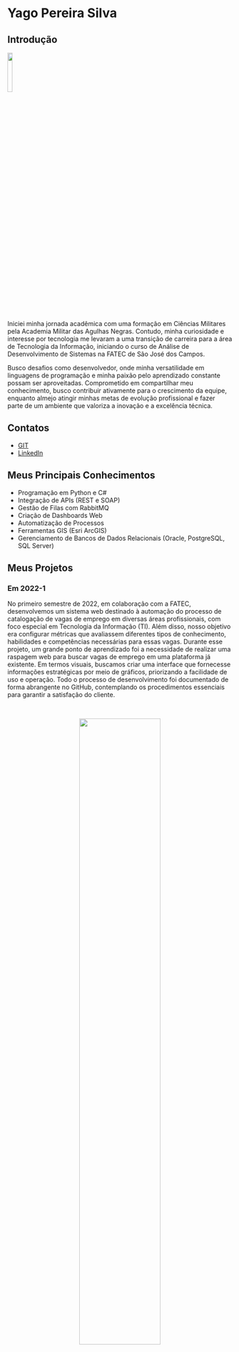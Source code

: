 # Yago Pereira Silva

## Introdução
<img src='/readme/yago.jpeg' width="15%" />

Iniciei minha jornada acadêmica com uma formação em Ciências Militares pela Academia Militar das Agulhas Negras. Contudo, minha curiosidade e interesse por tecnologia me levaram a uma transição de carreira para a área de Tecnologia da Informação, iniciando o curso de Análise de Desenvolvimento de Sistemas na FATEC de São José dos Campos.

Busco desafios como desenvolvedor, onde minha versatilidade em linguagens de programação e minha paixão pelo aprendizado constante possam ser aproveitadas. Comprometido em compartilhar meu conhecimento, busco contribuir ativamente para o crescimento da equipe, enquanto almejo atingir minhas metas de evolução profissional e fazer parte de um ambiente que valoriza a inovação e a excelência técnica.

## Contatos
* [GIT](https://github.com/YagoPSilva)
* [LinkedIn](https://www.linkedin.com/in/yago-pereira21/)

## Meus Principais Conhecimentos
* Programação em Python e C#
* Integração de APIs (REST e SOAP)
* Gestão de Filas com RabbitMQ
* Criação de Dashboards Web
* Automatização de Processos
* Ferramentas GIS (Esri ArcGIS)
* Gerenciamento de Bancos de Dados Relacionais (Oracle, PostgreSQL, SQL Server)

## Meus Projetos

### Em 2022-1


No primeiro semestre de 2022, em colaboração com a FATEC, desenvolvemos um sistema web destinado à automação do processo de catalogação de vagas de emprego em diversas áreas profissionais, com foco especial em Tecnologia da Informação (TI). Além disso, nosso objetivo era configurar métricas que avaliassem diferentes tipos de conhecimento, habilidades e competências necessárias para essas vagas. Durante esse projeto, um grande ponto de aprendizado foi a necessidade de realizar uma raspagem web para buscar vagas de emprego em uma plataforma já existente. Em termos visuais, buscamos criar uma interface que fornecesse informações estratégicas por meio de gráficos, priorizando a facilidade de uso e operação. Todo o processo de desenvolvimento foi documentado de forma abrangente no GitHub, contemplando os procedimentos essenciais para garantir a satisfação do cliente.

<br>
  <p align="center">
    <img src="readme/2022-1/gif-home-vagas.gif" width="60%" />
</p>

<br>
  <p align="center">
    <img src="readme/2022-1/cadastro-login-interfaceadm.gif" width="60%" />
</p>

<br>
  <p align="center">
    <img src="readme/2022-1/cursos-metricas-localização.gif" width="60%" />
</p>

Para mais informações:
[GIT](https://github.com/Fiv5TechCo/API-1ADS-2022-1)

#### Tecnologias Utilizadas
* HTML5 (Front-end) 
* CSS3 (Front-end)
* Java Script (Front-end)
* Bootstrap (Front-end)
* Python (Back-end)
* Flask (Back-end)
* SQLite (Banco de Dados)
* Github (Documentação e Versionamento)
* Figma (Prototipagem)

#### Contribuições Pessoais
Durante minha participação no projeto, desempenhei um papel essencial tanto no desenvolvimento técnico quanto na gestão eficaz da equipe. Como Scrum Master, fui encarregado de liderar e coordenar as atividades do time, garantindo a adesão aos princípios ágeis e promovendo um ambiente de trabalho colaborativo e produtivo.

Minhas responsabilidades incluíam o gerenciamento das tarefas da equipe, desde o planejamento até a entrega, utilizando metodologias ágeis para garantir o cumprimento dos prazos e a qualidade do trabalho. Além disso, fui responsável por facilitar as reuniões diárias, as sessões de planejamento de sprint e as retrospectivas, promovendo a comunicação eficaz e a resolução de impedimentos.

Além do meu papel como Scrum Master, também contribuí ativamente para o desenvolvimento técnico do projeto. Fui responsável pela implementação das rotas e pela configuração inicial da aplicação com Flask, além de criar a conexão com o banco de dados SQLite e a realização da raspagem de dados por meio da biblioteca Beautiful Soup.

Na parte de interface do usuário, atuei a criação de templates HTML dinâmicos e a estilização com Bootstrap, garantindo uma experiência de usuário atraente e intuitiva. Também implementei situações lógicas em HTML usando o Jinja, como a paginação, para melhorar a usabilidade da plataforma.

Adicionalmente, desempenhei um papel-chave na geração de gráficos de burndown, fornecendo uma visão clara do progresso do projeto ao longo do tempo e auxiliando na identificação de possíveis desafios e áreas de melhoria.

Minha abordagem, combinada com minhas habilidades técnicas e de liderança, foram fundamentais para o sucesso deste projeto. Estou extremamente orgulhoso de ter contribuído de maneira significativa tanto para o desenvolvimento técnico quanto para a gestão eficaz da equipe.

#### Hard Skills
* HTML5 - Capacidade de criar estruturas semânticas em páginas web, proporcionando uma organização clara e eficiente do conteúdo. (Tenho autonomia)
* CSS3 - Habilidade para estilizar páginas web de forma autônoma, garantindo uma apresentação visual atrativa e coerente com os padrões modernos de design, utilizando frameworks como Bootstrap para agilizar o desenvolvimento. (Tenho autonomia)
* JavaScript - Competência em manipular o DOM e desenvolver lógica de programação, enriquecendo a interatividade e funcionalidade das aplicações web, e também utilizando frameworks como jQuery para simplificar o desenvolvimento. (Tenho autonomia)
* Python - Habilidade em desenvolver lógica de programação de maneira independente, utilizando Python como linguagem principal e também frameworks como Flask para desenvolvimento web. (Tenho autonomia)
* SQL - Capacidade de realizar operações CRUD de forma autônoma em bancos de dados SQLite, garantindo a eficiência e integridade na manipulação de dados. (Tenho autonomia)
* Scrum Master - Experiência em liderar equipes e coordenar atividades de acordo com metodologias ágeis, garantindo o cumprimento de prazos e a qualidade do trabalho. (Tenho autonomia)
* Gráficos de Burndown - Capacidade de criar e interpretar gráficos de burndown, fornecendo insights valiosos sobre o progresso do projeto ao longo do tempo e auxiliando na tomada de decisões estratégicas. (Tenho autonomia)

#### Soft Skills
* Colaboração - Demonstrei habilidades de colaboração ao trabalhar em equipe, compartilhando conhecimento, ajudando colegas com dificuldades e contribuindo para um ambiente de trabalho positivo e produtivo.
* Adaptabilidade - Mostrei capacidade de me adaptar a diferentes situações e exigências do projeto, ajustando-me às mudanças de prioridades, prazos e requisitos conforme necessário para alcançar os objetivos.
* Pensamento Crítico - Utilizei habilidades de pensamento crítico para analisar problemas complexos, identificar soluções eficazes e tomar decisões embasadas, contribuindo para o sucesso do projeto.
* Resolução de Problemas: Demonstrei habilidades sólidas em resolução de problemas ao enfrentar desafios técnicos e encontrar soluções eficientes e inovadoras, contribuindo para o avanço e aprimoramento do projeto.
* Gestão do Tempo - Gerenciei eficientemente meu tempo e minhas tarefas, priorizando atividades, cumprindo prazos e mantendo o projeto dentro do cronograma estabelecido.
* Proatividade - Tomei iniciativas e busquei constantemente maneiras de melhorar o projeto, identificando oportunidades de otimização, antecipando possíveis problemas e tomando medidas preventivas.
* Adaptabilidade - Demonstrei flexibilidade e adaptabilidade ao lidar com mudanças de escopo, requisitos ou tecnologias, ajustando-me rapidamente às novas circunstâncias e garantindo a continuidade do progresso do projeto.

### Em 2022-2


No segundo semestre de 2022, em parceria com a TrackCash, propomos o desenvolvimento de um Software Desktop com o objetivo de otimizar o processo de reconciliação financeira. O projeto visa criar uma plataforma que autorize o acesso automatizado às informações de vendas dos clientes da TrackCash por meio de API's e planilhas, simplificando a conciliação financeira. Nosso foco será garantir uma interface intuitiva e segura, priorizando a proteção dos dados dos clientes. Todo o processo será documentado e implementado seguindo as melhores práticas de gestão de projetos, com o compromisso de atender às necessidades específicas da TrackCash.

<br>
  <p align="center">
    <img src="/readme/2022-2/Cadastro_canais_adm.gif" width="60%" />
</p>

<br>
  <p align="center">
    <img src="/readme/2022-2/Config_canais.gif" width="60%" />
</p>

<br>
  <p align="center">
    <img src="/readme/2022-2/Config_canais_token.gif" width="60%" />
</p>

Para mais informações:
[GIT](https://github.com/micael-leal/API-FATEC-2-SEM)

#### Tecnologias Utilizadas
* Java (Back-end e Front-end com JavaFX)
* MySQL (Banco de Dados)
* Figma (Prototipagem)
* Git (Versionamento)
* Github (Documentação e Versionamento)
* Scene Builder (Front-end)

#### Contribuições Pessoais
Durante o projeto em parceria com a TrackCash participei de várias etapas fundamentais do desenvolvimento do Software Desktop voltado para otimização do processo de reconciliação financeira. Em primeiro lugar, contribuí significativamente com a configuração do banco de dados, criando um script SQL detalhado que contemplava a criação das tabelas necessárias e auxiliando na modelagem dos dados, garantindo uma estrutura sólida e eficiente para armazenar as informações financeiras dos clientes da TrackCash.

Além disso, fui responsável pela implementação da lógica de recuperação de e-mail, um aspecto crucial para a segurança e a conveniência dos usuários do sistema. Utilizei o protocolo SMTP e o pacote Java Mail para desenvolver um mecanismo robusto que permitisse o envio seguro de tokens de recuperação de senha para os clientes da TrackCash, proporcionando uma experiência de usuário tranquila e confiável.

Outra contribuição significativa foi a criação da interface gráfica do sistema utilizando JavaFX, com o apoio do Scene Builder. Esta etapa envolveu a concepção e implementação de telas intuitivas e visualmente atraentes, garantindo uma experiência de usuário agradável e eficiente. Além disso, trabalhei na implementação das funcionalidades de login como administrador, garantindo que apenas usuários autorizados tivessem acesso privilegiado ao sistema, e desenvolvi interfaces adicionais para as operações específicas de administrador, garantindo uma usabilidade fluida e consistente em todo o sistema.

#### Hard Skills
* SQL - Habilidade em criar scripts SQL para configuração de bancos de dados e modelagem de dados, assegurando uma estrutura sólida e eficiente para armazenamento de informações financeiras. (Tenho autonomia)
* Protocolo SMTP e Java Mail - Competência em utilizar protocolos de comunicação e pacotes específicos como Java Mail para implementar a funcionalidade de recuperação de e-mail, garantindo a segurança e confiabilidade no envio de tokens de recuperação de senha. (Tenho autonomia)
* JavaFX e Scene Builder - Capacidade de desenvolver interfaces gráficas utilizando JavaFX e Scene Builder, proporcionando uma experiência de usuário intuitiva e atraente, e facilitando a interação com o sistema. (Tenho autonomia parcial)
* Administração de Privilégios de Usuário - Habilidade em implementar funcionalidades de login como administrador e definir privilégios de usuário, assegurando que apenas usuários autorizados tenham acesso privilegiado ao sistema. (Tenho autonomia)
* Desenvolvimento Independente - Competência em trabalhar de forma autônoma na implementação de funcionalidades específicas do projeto, demonstrando capacidade de resolver problemas e alcançar objetivos sem supervisão direta. (Tenho autonomia)

#### Soft Skills
* Comunicação Efetiva - Demonstrei habilidade em comunicar de forma clara e eficiente os requisitos do banco de dados aos membros da equipe, garantindo uma compreensão mútua e uma implementação precisa da estrutura de dados necessária para o projeto.
* Colaboração Proativa - Contribuí ativamente para as reuniões de equipe, oferecendo insights e sugestões para melhorar a lógica de recuperação de e-mail e a interface gráfica, promovendo um ambiente de colaboração e inovação.
* Resolução de Problemas - Enfrentei desafios na implementação da lógica de recuperação de e-mail, identificando e corrigindo erros no código Java Mail, garantindo que o processo de envio de tokens de recuperação de senha fosse confiável e eficaz.
* Adaptabilidade - Adaptei-me às mudanças nos requisitos do projeto, ajustando a interface gráfica com base no feedback do cliente e integrando novas funcionalidades, como a administração de privilégios de usuário, de forma oportuna e eficiente.

### Em 2023-1


No primeiro semestre de 2023, em colaboração com a Visiona, nosso objetivo foi desenvolver um aplicativo web escalável baseado em microsserviços, adotando os princípios SOLID. O projeto abrangeu todas as etapas, desde documentação até implementação e distribuição, com uso de Git, code review e CI/CD. Optamos por um banco de dados relacional para garantir a transformação eficiente de dados em informações. A proposta central envolveu a criação de um sistema de gerenciamento de usuários completo, incluindo funcionalidades como criação, visualização, edição e remoção, junto a um serviço de autenticação/autorização robusto. Este projeto representou uma oportunidade para aplicar teoria na prática, resultando em uma solução de software de alta qualidade e desempenho.

<br>
  <p align="center">
    <img src="readme/2023-1/login_dashboard.gif" width="60%" />
</p>

Para mais informações:
[GIT](https://github.com/CamilaRedondo/API-FATEC-3-SEM/tree/Development)

#### Tecnologias Utilizadas
* React (Front-end)
* NodeJS (Back-end)
* Postgres (Banco de Dados)
* Git (Versionamento)
* Github (Documentação e Versionamento)
* Figma (Prototipagem)

#### Contribuições Pessoais
Durante o primeiro semestre de 2023 desempenhei um papel importante em várias etapas do desenvolvimento da aplicação web. Em primeiro lugar, concentrei-me na criação da página de login e na implementação de componentes reutilizáveis com React no frontend. Esta tarefa foi fundamental para garantir uma interface de usuário dinâmica e responsiva, facilitando a interação dos usuários com a aplicação.

Além disso, assumi a responsabilidade pela segurança do sistema, especialmente no que diz respeito à encriptação de senhas utilizando a biblioteca Bcrypt. Esta medida foi essencial para proteger os dados sensíveis dos usuários contra possíveis ataques cibernéticos.

Outra área na qual contribuí significativamente foi na verificação da navegação na aplicação, assegurando redirecionamentos eficientes entre as diferentes páginas. Isso proporcionou uma experiência de usuário mais suave e intuitiva.

Trabalhei na implementação do sistema de recuperação de senhas por e-mail, com foco especial nas rotas de atualização de senha no backend. Isso exigiu a integração de diferentes componentes do sistema, desde a geração de tokens até a interação com serviços de e-mail, para garantir uma experiência de usuário contínua e segura.

Por fim, contribuí para a criação de uma página de not found personalizada, incluindo o design, para melhorar a experiência do usuário em situações de erro. Esta etapa foi importante para garantir uma experiência consistente e agradável para os usuários, mesmo em casos de páginas não encontradas.

#### Hard Skills
* React - Competência em desenvolver interfaces de usuário dinâmicas e responsivas utilizando o framework React, garantindo uma experiência de usuário fluída e interativa. (Tenho autonomia)
* Node.js - Habilidade em desenvolver o backend da aplicação utilizando Node.js, permitindo a construção de servidores web eficientes e escaláveis. (Tenho autonomia)
* Encriptação de Senhas com Bcrypt - Capacidade de implementar segurança de dados eficaz, protegendo as senhas dos usuários por meio da encriptação utilizando a biblioteca Bcrypt. (Tenho autonomia)
* Integração de Serviços de E-mail - Competência em integrar serviços de e-mail à aplicação, possibilitando o envio de e-mails automatizados para recuperação de senhas e outras funcionalidades. (Tenho autonomia)
* Verificação de Navegação na Aplicação - Habilidade em garantir uma navegação suave e intuitiva na aplicação, assegurando redirecionamentos eficientes entre as diferentes páginas. (Tenho autonomia)
* Criação de Interfaces Gráficas com Design - Capacidade de criar interfaces gráficas visualmente atrativas e funcionais, contribuindo para uma experiência de usuário agradável e eficiente. (Tenho autonomia)
* Desenvolvimento de Requisições HTTP com Fetch - Competência em realizar requisições HTTP utilizando o método Fetch do React, permitindo a comunicação entre o frontend e o backend de forma eficiente e assíncrona. (Tenho autonomia)
* Manipulação de Dados em Bancos de Dados Relacionais - Habilidade em realizar operações CRUD (Create, Read, Update, Delete) em bancos de dados relacionais, garantindo a eficiência na manipulação de dados da aplicação. (Tenho autonomia)

#### Soft Skills
* Comunicação Efetiva - Capacidade de comunicar de forma clara e eficiente com os membros da equipe e stakeholders, explicando detalhadamente a implementação da página de login e dos componentes reutilizáveis com React, garantindo uma compreensão mútua e alinhada dos requisitos e funcionalidades.
* Trabalho em Equipe Colaborativo - Habilidade em colaborar de forma eficaz com colegas de equipe na resolução de problemas específicos, como a integração do sistema de recuperação de senha por e-mail, discutindo soluções e compartilhando conhecimento para implementar uma funcionalidade robusta e eficiente.
* Foco em Resultados - Orientação para resultados, mantendo-se focado em alcançar objetivos específicos do projeto, como a criação do sistema de gerenciamento de usuários com funcionalidades de criação, visualização, edição e remoção, garantindo a entrega de uma solução completa e funcional.
* Resiliência - Capacidade de lidar com desafios e contratempos, como a resolução de problemas durante a implementação da lógica de recuperação de senha por e-mail, mantendo-se motivado e perseverante para encontrar soluções eficazes e garantir o progresso contínuo do projeto.
* Pensamento Crítico - Competência em analisar e avaliar diferentes abordagens para resolver problemas técnicos, como a seleção da melhor estratégia para a integração de serviços de e-mail no sistema de recuperação de senha, considerando critérios técnicos e requisitos específicos do projeto para tomar decisões informadas.

### Em 2023-2


No segundo semestre de 2023, em parceria com a Greenneat, desenvolvemos uma plataforma inovadora com o objetivo de gerenciar créditos utilizados como contrapartida na coleta de materiais pelos parceiros nos estabelecimentos cadastrados. Esta solução permitiu aos parceiros comparar e revender óleo para a Greenneat, utilizando os créditos obtidos para adquirir saneantes na loja virtual da empresa. Além disso, a plataforma ofereceu acesso a um histórico detalhado de transações para parceiros e estabelecimentos, enquanto o administrador teve controle total sobre os registros e acesso a um dashboard com informações estratégicas sobre a economia circular.

<br>
  <p align="center">
    <img src="readme/2023-2/cadastro.gif" width="60%" />
</p>

<br>
  <p align="center">
    <img src="readme/2023-2/login_recuperacaoSenha.gif" width="60%" />
</p>

Para mais informações:
[GIT](https://github.com/JoaoHenrique7/API-FATEC-4-SEM)

#### Tecnologias Utilizadas
* React (Front-end)
* NodeJS (Back-end)
* Git (Versionamento)
* Figma (Prototipagem)
* Github (Documentação e Versionamento)
* SQLite (Banco de Dados)

#### Contribuições Pessoais
Durante o projeto, desempenhei um papel fundamental em várias áreas-chave. Em primeiro lugar, liderei a criação de um sistema abrangente de listagem de usuários, tanto no frontend, desenvolvendo uma tabela componentizada utilizando React, quanto no backend, onde fui responsável pela implementação das rotas correspondentes. Esta funcionalidade foi crucial para garantir uma interface intuitiva e eficiente para os usuários.

Além disso, concentrei meus esforços na funcionalidade principal do sistema, que envolvia transações de óleo entre os usuários. Desenvolvi os formulários no frontend e implementei toda a lógica no backend, assegurando o correto armazenamento das informações no banco de dados. Isso incluiu não apenas a lógica de negócios para processar as transações, mas também a criação de algoritmos para converter valores e garantir a precisão dos cálculos.

Um aspecto adicional do meu trabalho foi a implementação de um serviço para permitir que os usuários atualizassem a quantidade de óleo disponível para transações. Este serviço foi projetado para ser simples e intuitivo, oferecendo aos usuários uma maneira fácil de manter seus estoques atualizados e prontos para transações futuras.

#### Hard Skills
* React - Competência em desenvolver componentes reutilizáveis e construir interfaces de usuário dinâmicas, proporcionando uma experiência interativa e responsiva para os usuários. (Tenho autonomia)
* Node.js - Habilidade para criar e gerenciar o backend da aplicação, desenvolvendo rotas, controladores e serviços para processar as requisições dos clientes de forma eficiente. (Tenho autonomia)
* Utilização de Banco de Dados SQLite - Habilidade em usar o SQLite para armazenar e gerenciar dados relevantes para a aplicação, como registros de transações e controle de estoque disponível. (Tenho autonomia)
* Lógica de Programação - Competência em desenvolver algoritmos e estruturas de dados eficientes, exemplificada na implementação da lógica de transações de óleo entre os usuários, garantindo o correto processamento e registro das transações. (Tenho autonomia)
* Análise de Requisitos e Regras de Negócio - Habilidade em compreender e interpretar requisitos do cliente e regras de negócio, demonstrada na análise e implementação das funcionalidades principais do sistema, como o processo de transação de óleo e controle de estoque disponível. (Tenho autonomia)

#### Soft Skills
* Colaboração Efetiva - Demonstração de habilidade em integrar a lógica de transações de óleo com outros aspectos do sistema, como a interface de usuário e o controle de estoque, em cooperação com outros membros da equipe de desenvolvimento.
* Comunicação Clara e Eficiente - Habilidade em explicar detalhadamente a implementação da lógica de transações de óleo para outros membros da equipe, garantindo uma compreensão clara do funcionamento do sistema e facilitando a colaboração no projeto.
* Resolução de Problemas em Equipe - Capacidade de identificar e resolver problemas relacionados à lógica de transações de óleo em conjunto com outros desenvolvedores, implementando soluções criativas e eficazes para garantir o funcionamento adequado do sistema.
* Adaptabilidade - Flexibilidade para ajustar a lógica de transações de óleo conforme necessário, em resposta a mudanças nos requisitos do projeto ou nos feedbacks dos usuários, garantindo que o sistema permaneça eficiente e atualizado.
* Foco em Resultados - Orientação para alcançar os objetivos específicos relacionados à lógica de transações de óleo, priorizando tarefas e recursos para garantir que o componente essencial do sistema seja entregue dentro dos prazos estabelecidos.
* Atitude Proativa - Iniciativa em antecipar possíveis problemas na lógica de transações de óleo e tomar medidas preventivas para evitá-los, garantindo a estabilidade e o desempenho do sistema durante todo o desenvolvimento.

### Em 2024-1


No primeiro semestre de 2024, em colaboração com a Oracle, desenvolvemos um sistema de gestão de parceiros em plataforma mobile para centralizar e automatizar atividades relacionadas à gestão de parceiros de negócios. O sistema permite cadastrar, editar, excluir e monitorar dados dos parceiros, acompanhando o desenvolvimento de conhecimento para remuneração e extraindo relatórios de desempenho. Priorizamos uma interface intuitiva e eficiente, incluindo funcionalidades de administração com cadastro e edição de administradores, além de um sistema de login com diferentes níveis de acesso. Todo o desenvolvimento foi documentado no GitHub, garantindo transparência e manutenção futura.

<br>
  <p align="center">
    <img src="readme/2024-1/loginAdministrador.gif" width="30%" />
</p>

<br>
  <p align="center">
    <img src="readme/2024-1/loginConsultorAliancas.gif" width="30%" />
</p>

<br>
  <p align="center">
    <img src="readme/2024-1/adicionarConsultorAliancas.gif" width="30%" />
</p>

<br>
  <p align="center">
    <img src="readme/2024-1/editarConsultorAliancas.gif" width="30%" />
</p>

<br>
  <p align="center">
    <img src="readme/2024-1/adicionarParceiro.gif" width="30%" />
</p>

<br>
  <p align="center">
    <img src="readme/2024-1/adicionarTrackExpertise.gif" width="30%" />
</p>

<br>
  <p align="center">
    <img src="readme/2024-1/dashboard.gif" width="30%" />
</p>

<br>
  <p align="center">
    <img src="readme/2024-1/filter.gif" width="30%" />
</p>

Para mais informações:
[GIT](https://github.com/henriqFerreira/API-FATEC-5-SEM)

#### Tecnologias Utilizadas
* React Native (Front-end)
* NodeJS (Back-end)
* Git (Versionamento)
* Figma (Prototipagem)
* Github (Documentação e Versionamento)
* MongoDB (Banco de Dados)

#### Contribuições Pessoais
Como Product Owner, atuei diretamente junto ao cliente, definindo requisitos essenciais, histórias de usuário detalhadas e critérios de aceitação claros. Esta interação constante garantiu que as necessidades do cliente fossem plenamente compreendidas e traduzidas de forma eficaz nas funcionalidades do sistema. Além disso, fui responsável pela confecção e manutenção dos backlogs do produto e de cada sprint, priorizando tarefas de acordo com o valor de negócio e a urgência, assegurando uma entrega contínua de valor.

No front-end, desenvolvi funcionalidades para a usabilidade do sistema, incluindo a criação de filtros dinâmicos de pesquisa com base em nome e email, que facilitam a localização rápida de informações. Também desenvolvi componentes para a máscara de senhas, aumentando a segurança das entradas de dados e aprimorando a experiência do usuário.

Além disso, fui responsável pela modelagem das collections no MongoDB. Esta tarefa envolveu definir a estrutura de dados de forma eficiente e alinhada aos requisitos do sistema, garantindo que o armazenamento e a recuperação das informações fossem rápidos e precisos, suportando todas as funcionalidades planejadas para o sistema.

#### Hard Skills
* Product Owner - Experiência em trabalhar diretamente com o cliente para definir requisitos, histórias de usuário e critérios de aceitação, assegurando uma compreensão clara das necessidades do negócio e uma entrega eficaz de funcionalidades. (Tenho autonomia)
* Backlog Management - Habilidade em criar e manter backlogs de produto e sprint, priorizando tarefas com base no valor de negócio e urgência, garantindo uma entrega contínua e alinhada às expectativas do cliente. (Tenho autonomia)
* React Native - Competência em desenvolver aplicações móveis nativas utilizando React Native, criando interfaces de usuário dinâmicas e responsivas que melhoram a experiência do usuário. (Tenho autonomia parcial)
* TypeScript - Habilidade em utilizar TypeScript para desenvolver código seguro e escalável, garantindo maior robustez e facilidade de manutenção no desenvolvimento. (Tenho autonomia)
* MongoDB - Competência em modelar collections e estruturar dados de forma eficiente, assegurando uma manipulação e recuperação de dados rápida e precisa. (Tenho autonomia)

#### Soft Skills
* Comunicação Efetiva - Transmiti claramente os requisitos do cliente para a equipe de desenvolvimento, garantindo uma compreensão precisa das necessidades do projeto.
* Colaboração - Trabalhei de forma colaborativa com a equipe de desenvolvimento na implementação de funcionalidades, compartilhando ideias e soluções para alcançar os objetivos do projeto.
* Adaptabilidade - Me adaptei rapidamente a mudanças nos requisitos do projeto, ajustando prioridades e tarefas para garantir uma resposta eficaz às novas demandas.
* Gestão do Tempo - Gerenciei eficientemente o tempo, priorizando tarefas e cumprindo prazos estabelecidos, garantindo uma entrega pontual das funcionalidades.
* Pensamento Crítico - Analisei criticamente os requisitos do projeto, avaliando as possíveis implicações e tomando decisões fundamentadas para alcançar os objetivos estabelecidos.
* Resiliência - Lidei positivamente com contratempos durante o desenvolvimento, mantendo o foco nos objetivos do projeto e buscando soluções alternativas para superar desafios.

### Em 2024-2
Mesmo formato
